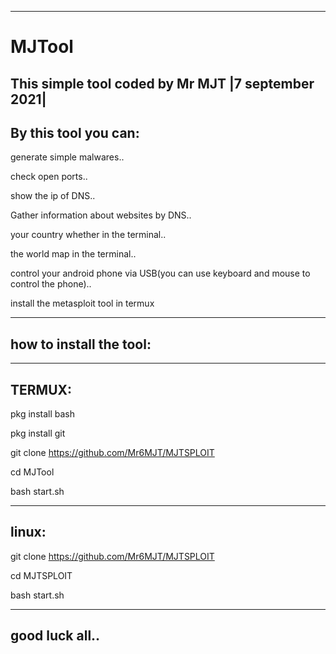 --------------------------------
# MJTool
This simple tool coded by Mr MJT |7 september 2021|
-------------------------------
By this tool you can:
---------------------

generate simple malwares..

check open ports..

show the ip of DNS..

Gather information about websites by DNS..

your country whether in the terminal..

the world map in the terminal..

control your android phone via USB(you can use keyboard and mouse to control the phone)..

install the metasploit tool in termux

---------------------
how to install the tool:
--------------------

-------
TERMUX:
-------

pkg install bash

pkg install git

git clone https://github.com/Mr6MJT/MJTSPLOIT

cd MJTool

bash start.sh

------
linux:
------

git clone https://github.com/Mr6MJT/MJTSPLOIT 

cd MJTSPLOIT

bash start.sh

------------------------------------

good luck all..
-------------------------------------
